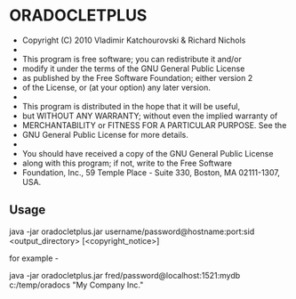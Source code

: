 ORADOCLETPLUS
=============

 * Copyright (C) 2010 Vladimir Katchourovski & Richard Nichols
 *
 * This program is free software; you can redistribute it and/or
 * modify it under the terms of the GNU General Public License
 * as published by the Free Software Foundation; either version 2
 * of the License, or (at your option) any later version.
 *
 * This program is distributed in the hope that it will be useful,
 * but WITHOUT ANY WARRANTY; without even the implied warranty of
 * MERCHANTABILITY or FITNESS FOR A PARTICULAR PURPOSE.  See the
 * GNU General Public License for more details.
 *
 * You should have received a copy of the GNU General Public License
 * along with this program; if not, write to the Free Software
 * Foundation, Inc., 59 Temple Place - Suite 330, Boston, MA  02111-1307, USA.


Usage
-----

java -jar oradocletplus.jar username/password@hostname:port:sid &lt;output_directory> [&lt;copyright_notice>]

for example - 

java -jar oradocletplus.jar fred/password@localhost:1521:mydb c:/temp/oradocs "My Company Inc."

